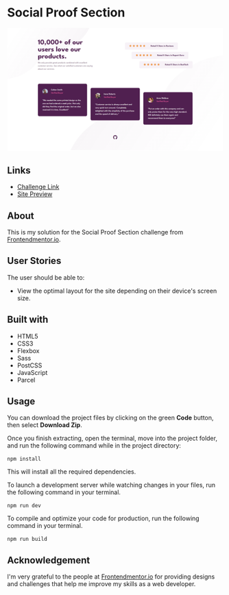 # Social Proof Section
![](src/assets/images/solution-screenshot.png)

## Links
- [Challenge Link](https://www.frontendmentor.io/challenges/social-proof-section-6e0qTv_bA)
- [Site Preview](https://robinjmm-social-section.vercel.app/)

## About
This is my solution for the Social Proof Section challenge from [Frontendmentor.io](https://www.frontendmentor.io/challenges/social-proof-section-6e0qTv_bA).

## User Stories
The user should be able to:
- View the optimal layout for the site depending on their device's screen size.

## Built with
- HTML5
- CSS3
- Flexbox
- Sass
- PostCSS
- JavaScript
- Parcel

## Usage
You can download the project files by clicking on the green **Code** button,  then select **Download Zip**.

Once you finish extracting, open the terminal, move into the project folder, and run the following command while in the project directory:

```
npm install
```

This will install all the required dependencies.

To launch a development server while watching changes in your files, run the following command in your terminal.

```
npm run dev
```

To compile and optimize your code for production, run the following command in your terminal.

```
npm run build
```

## Acknowledgement
I'm very grateful to the people at [Frontendmentor.io](https://frontendmentor.io) for providing designs and challenges that help me improve my skills as a web developer.